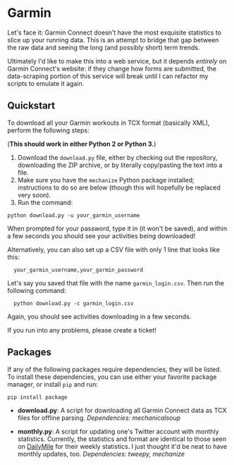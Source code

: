Garmin
======

Let's face it: Garmin Connect doesn't have the most exquisite statistics to slice up your running data. This is an attempt to bridge that gap between the raw data and seeing the long (and possibly short) term trends.

Ultimately I'd like to make this into a web service, but it depends *entirely* on Garmin Connect's website: if they change how forms are submitted, the data-scraping portion of this service will break until I can refactor my scripts to emulate it again.

Quickstart
----------

To download all your Garmin workouts in TCX format (basically XML), perform the following steps:

(**This should work in either Python 2 or Python 3.**)

 1. Download the `download.py` file, either by checking out the repository, downloading the ZIP archive, or by literally copy/pasting the text into a file.
 2. Make sure you have the `mechanize` Python package installed; instructions to do so are below (though this will hopefully be replaced very soon).
 3. Run the command:

 ```
 python download.py -u your_garmin_username
 ```
 
 When prompted for your password, type it in (it won't be saved), and within a few seconds you should see your activities being downloaded!

 Alternatively, you can also set up a CSV file with only 1 line that looks like this:

 ```
   your_garmin_username,your_garmin_password
 ```

 Let's say you saved that file with the name `garmin_login.csv`. Then run the following command:

 ```
   python download.py -c garmin_login.csv
 ```

 Again, you should see activities downloading in a few seconds.

If you run into any problems, please create a ticket!

Packages
--------

If any of the following packages require dependencies, they will be listed. To install these dependencies, you can use either your favorite package manager, or install `pip` and run:

    pip install package

 - **download.py**: A script for downloading all Garmin Connect data as TCX files for offline parsing. *Dependencies: mechanicalsoup*

 - **monthly.py**: A script for updating one's Twitter account with monthly statistics. Currently, the statistics and format are identical to those seen on [DailyMile](http://www.dailymile.com) for their weekly statistics. I just thought it'd be neat to have monthly updates, too. *Dependencies: tweepy, mechanize*
